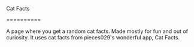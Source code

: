 Cat Facts


==========


A page where you get a random cat facts. Made mostly for fun and out of curiosity. It uses cat facts from pieces029's wonderful app, Cat Facts.
